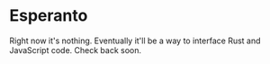 # Esperanto

Right now it's nothing. Eventually it'll be a way to interface Rust and JavaScript code. Check back soon.
